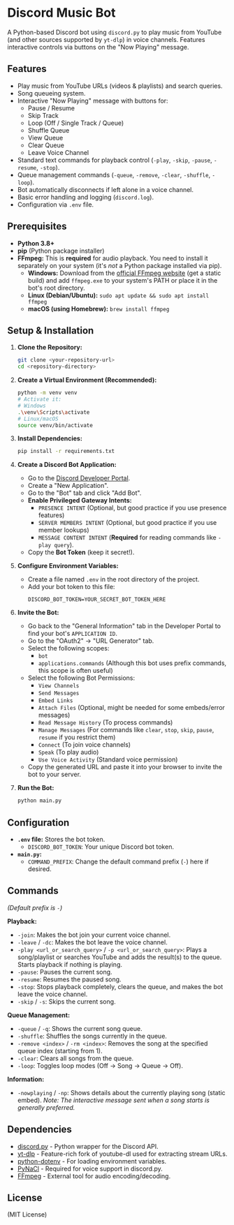 # Discord Music Bot

A Python-based Discord bot using `discord.py` to play music from YouTube (and other sources supported by `yt-dlp`) in voice channels. Features interactive controls via buttons on the "Now Playing" message.

## Features

*   Play music from YouTube URLs (videos & playlists) and search queries.
*   Song queueing system.
*   Interactive "Now Playing" message with buttons for:
    *   Pause / Resume
    *   Skip Track
    *   Loop (Off / Single Track / Queue)
    *   Shuffle Queue
    *   View Queue
    *   Clear Queue
    *   Leave Voice Channel
*   Standard text commands for playback control (`-play`, `-skip`, `-pause`, `-resume`, `-stop`).
*   Queue management commands (`-queue`, `-remove`, `-clear`, `-shuffle`, `-loop`).
*   Bot automatically disconnects if left alone in a voice channel.
*   Basic error handling and logging (`discord.log`).
*   Configuration via `.env` file.

## Prerequisites

*   **Python 3.8+**
*   **pip** (Python package installer)
*   **FFmpeg:** This is **required** for audio playback. You need to install it separately on your system (it's *not* a Python package installed via pip).
    *   **Windows:** Download from the [official FFmpeg website](https://ffmpeg.org/download.html) (get a static build) and add `ffmpeg.exe` to your system's PATH or place it in the bot's root directory.
    *   **Linux (Debian/Ubuntu):** `sudo apt update && sudo apt install ffmpeg`
    *   **macOS (using Homebrew):** `brew install ffmpeg`

## Setup & Installation

1.  **Clone the Repository:**
    ```bash
    git clone <your-repository-url>
    cd <repository-directory>
    ```

2.  **Create a Virtual Environment (Recommended):**
    ```bash
    python -m venv venv
    # Activate it:
    # Windows
    .\venv\Scripts\activate
    # Linux/macOS
    source venv/bin/activate
    ```

3.  **Install Dependencies:**
    ```bash
    pip install -r requirements.txt
    ```

4.  **Create a Discord Bot Application:**
    *   Go to the [Discord Developer Portal](https://discord.com/developers/applications).
    *   Create a "New Application".
    *   Go to the "Bot" tab and click "Add Bot".
    *   **Enable Privileged Gateway Intents:**
        *   `PRESENCE INTENT` (Optional, but good practice if you use presence features)
        *   `SERVER MEMBERS INTENT` (Optional, but good practice if you use member lookups)
        *   `MESSAGE CONTENT INTENT` (**Required** for reading commands like `-play query`).
    *   Copy the **Bot Token** (keep it secret!).

5.  **Configure Environment Variables:**
    *   Create a file named `.env` in the root directory of the project.
    *   Add your bot token to this file:
        ```dotenv
        DISCORD_BOT_TOKEN=YOUR_SECRET_BOT_TOKEN_HERE
        ```

6.  **Invite the Bot:**
    *   Go back to the "General Information" tab in the Developer Portal to find your bot's `APPLICATION ID`.
    *   Go to the "OAuth2" -> "URL Generator" tab.
    *   Select the following scopes:
        *   `bot`
        *   `applications.commands` (Although this bot uses prefix commands, this scope is often useful)
    *   Select the following Bot Permissions:
        *   `View Channels`
        *   `Send Messages`
        *   `Embed Links`
        *   `Attach Files` (Optional, might be needed for some embeds/error messages)
        *   `Read Message History` (To process commands)
        *   `Manage Messages` (For commands like `clear`, `stop`, `skip`, `pause`, `resume` if you restrict them)
        *   `Connect` (To join voice channels)
        *   `Speak` (To play audio)
        *   `Use Voice Activity` (Standard voice permission)
    *   Copy the generated URL and paste it into your browser to invite the bot to your server.

7.  **Run the Bot:**
    ```bash
    python main.py
    ```

## Configuration

*   **`.env` file:** Stores the bot token.
    *   `DISCORD_BOT_TOKEN`: Your unique Discord bot token.
*   **`main.py`:**
    *   `COMMAND_PREFIX`: Change the default command prefix (`-`) here if desired.

## Commands

*(Default prefix is `-`)*

**Playback:**

*   `-join`: Makes the bot join your current voice channel.
*   `-leave` / `-dc`: Makes the bot leave the voice channel.
*   `-play <url_or_search_query>` / `-p <url_or_search_query>`: Plays a song/playlist or searches YouTube and adds the result(s) to the queue. Starts playback if nothing is playing.
*   `-pause`: Pauses the current song.
*   `-resume`: Resumes the paused song.
*   `-stop`: Stops playback completely, clears the queue, and makes the bot leave the voice channel.
*   `-skip` / `-s`: Skips the current song.

**Queue Management:**

*   `-queue` / `-q`: Shows the current song queue.
*   `-shuffle`: Shuffles the songs currently in the queue.
*   `-remove <index>` / `-rm <index>`: Removes the song at the specified queue index (starting from 1).
*   `-clear`: Clears all songs from the queue.
*   `-loop`: Toggles loop modes (Off -> Song -> Queue -> Off).

**Information:**

*   `-nowplaying` / `-np`: Shows details about the currently playing song (static embed). *Note: The interactive message sent when a song starts is generally preferred.*

## Dependencies

*   [discord.py](https://github.com/Rapptz/discord.py) - Python wrapper for the Discord API.
*   [yt-dlp](https://github.com/yt-dlp/yt-dlp) - Feature-rich fork of youtube-dl used for extracting stream URLs.
*   [python-dotenv](https://github.com/theskumar/python-dotenv) - For loading environment variables.
*   [PyNaCl](https://github.com/pyca/pynacl) - Required for voice support in discord.py.
*   [FFmpeg](https://ffmpeg.org/) - External tool for audio encoding/decoding.

## License

(MIT License)